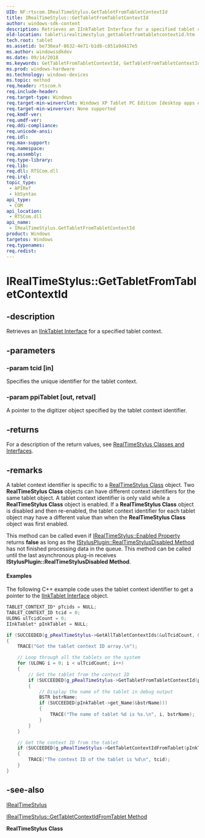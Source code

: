 ```yaml
---
UID: NF:rtscom.IRealTimeStylus.GetTabletFromTabletContextId
title: IRealTimeStylus::GetTabletFromTabletContextId
author: windows-sdk-content
description: Retrieves an IInkTablet Interface for a specified tablet context.
old-location: tablet\irealtimestylus_gettabletfromtabletcontextid.htm
tech.root: tablet
ms.assetid: be736eaf-8632-4e71-b1d8-c851a9d417e5
ms.author: windowssdkdev
ms.date: 09/14/2018
ms.keywords: GetTabletFromTabletContextId, GetTabletFromTabletContextId method [Tablet PC], GetTabletFromTabletContextId method [Tablet PC],IRealTimeStylus interface, IRealTimeStylus interface [Tablet PC],GetTabletFromTabletContextId method, IRealTimeStylus.GetTabletFromTabletContextId, IRealTimeStylus::GetTabletFromTabletContextId, be736eaf-8632-4e71-b1d8-c851a9d417e5, rtscom/IRealTimeStylus::GetTabletFromTabletContextId, tablet.irealtimestylus_gettabletfromtabletcontextid
ms.prod: windows-hardware
ms.technology: windows-devices
ms.topic: method
req.header: rtscom.h
req.include-header: 
req.target-type: Windows
req.target-min-winverclnt: Windows XP Tablet PC Edition [desktop apps only]
req.target-min-winversvr: None supported
req.kmdf-ver: 
req.umdf-ver: 
req.ddi-compliance: 
req.unicode-ansi: 
req.idl: 
req.max-support: 
req.namespace: 
req.assembly: 
req.type-library: 
req.lib: 
req.dll: RTSCom.dll
req.irql: 
topic_type:
 - APIRef
 - kbSyntax
api_type:
 - COM
api_location:
 - RTSCom.dll
api_name:
 - IRealTimeStylus.GetTabletFromTabletContextId
product: Windows
targetos: Windows
req.typenames: 
req.redist: 
---
```


# IRealTimeStylus::GetTabletFromTabletContextId


## -description



Retrieves an <a href="https://msdn.microsoft.com/9a945740-b191-41f5-8b3d-49b7e2d1e463">IInkTablet Interface</a> for a specified tablet context.




## -parameters




### -param tcid [in]

Specifies the unique identifier for the tablet context.


### -param ppiTablet [out, retval]

A pointer to the digitizer object specified by the tablet context identifier.


## -returns



For a description of the return values, see <a href="https://msdn.microsoft.com/fc0900b4-f08b-4a93-bbc0-d3db067d7917">RealTimeStylus Classes and Interfaces</a>.




## -remarks



A tablet context identifier is specific to a <a href="https://msdn.microsoft.com/fd686a78-b0a8-41d2-a37b-90544f531270">RealTimeStylus Class</a> object. Two <b>RealTimeStylus Class</b> objects can have different context identifiers for the same tablet object. A tablet context identifier is only valid while a <b>RealTimeStylus Class</b> object is enabled. If a <b>RealTimeStylus Class</b> object is disabled and then re-enabled, the tablet context identifier for each tablet object may have a different value than when the <b>RealTimeStylus Class</b> object was first enabled.

This method can be called even if <a href="https://msdn.microsoft.com/e96e27d7-b453-49a7-b684-b3dd5f94c378">IRealTimeStylus::Enabled Property</a> returns <b>false</b> as long as the <a href="https://msdn.microsoft.com/62425c21-62fb-4a29-b024-8d5dc237b430">IStylusPlugin::RealTimeStylusDisabled Method</a> has not finished processing data in the queue. This method can be called until the last asynchronous plug-in receives <b>IStylusPlugin::RealTimeStylusDisabled Method</b>.


#### Examples

The following C++ example code uses the tablet context identifier to get a pointer to the <a href="https://msdn.microsoft.com/9a945740-b191-41f5-8b3d-49b7e2d1e463">IInkTablet Interface</a> object.


```cpp
TABLET_CONTEXT_ID* pTcids = NULL;
TABLET_CONTEXT_ID tcid = 0;
ULONG ulTcidCount = 0;
IInkTablet* pInkTablet = NULL;

if (SUCCEEDED(g_pRealTimeStylus->GetAllTabletContextIds(&ulTcidCount, &pTcids)))
{
    TRACE("Got the tablet context ID array.\n");

    // Loop through all the tablets on the system
    for (ULONG i = 0; i < ulTcidCount; i++)
    {
        // Get the tablet from the context ID
        if (SUCCEEDED(g_pRealTimeStylus->GetTabletFromTabletContextId(pTcids[i], &pInkTablet)))
        {
            // Display the name of the tablet in debug output
            BSTR bstrName;
            if (SUCCEEDED(pInkTablet->get_Name(&bstrName)))
            {
                TRACE("The name of tablet %d is %s.\n", i, bstrName);
            }
        }
    }

    // Get the context ID from the tablet
    if (SUCCEEDED(g_pRealTimeStylus->GetTabletContextIdFromTablet(pInkTablet, &tcid)))
    {
        TRACE("The context ID of the tablet is %d\n", tcid);
    }
}

```





## -see-also




<a href="https://msdn.microsoft.com/bfd13012-decf-423a-bc1a-39fb9b0eb64e">IRealTimeStylus</a>



<a href="https://msdn.microsoft.com/9f4cc882-c25f-4862-8b78-4db108d0b5d4">IRealTimeStylus::GetTabletContextIdFromTablet Method</a>



<b>RealTimeStylus Class</b>
 

 

